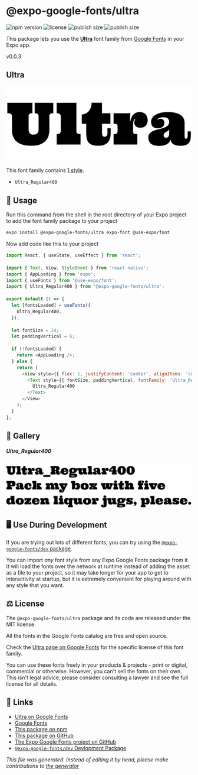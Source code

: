 # @expo-google-fonts/ultra

![npm version](https://flat.badgen.net/npm/v/@expo-google-fonts/ultra)
![license](https://flat.badgen.net/github/license/expo/google-fonts)
![publish size](https://flat.badgen.net/packagephobia/install/@expo-google-fonts/ultra)
![publish size](https://flat.badgen.net/packagephobia/publish/@expo-google-fonts/ultra)

This package lets you use the [**Ultra**](https://fonts.google.com/specimen/Ultra) font family from [Google Fonts](https://fonts.google.com/) in your Expo app.

v0.0.3

## Ultra

![Ultra](./font-family.png)

This font family contains [1 style](#gallery).

- `Ultra_Regular400`

## 🔡 Usage

Run this command from the shell in the root directory of your Expo project to add the font family package to your project
```sh
expo install @expo-google-fonts/ultra expo-font @use-expo/font
```

Now add code like this to your project
```js
import React, { useState, useEffect } from 'react';

import { Text, View, StyleSheet } from 'react-native';
import { AppLoading } from 'expo';
import { useFonts } from '@use-expo/font';
import { Ultra_Regular400 } from '@expo-google-fonts/ultra';

export default () => {
  let [fontsLoaded] = useFonts({
    Ultra_Regular400,
  });

  let fontSize = 24;
  let paddingVertical = 6;

  if (!fontsLoaded) {
    return <AppLoading />;
  } else {
    return (
      <View style={{ flex: 1, justifyContent: 'center', alignItems: 'center' }}>
        <Text style={{ fontSize, paddingVertical, fontFamily: 'Ultra_Regular400' }}>
          Ultra_Regular400
        </Text>
      </View>
    );
  }
};

```

## 📖 Gallery

##### Ultra_Regular400
![Ultra_Regular400](./b8f140ef86bd070e1a1d30fffe3069a30b84663f4dbdb628765d5813caa50003.ttf.png)


## 🖥️ Use During Development

If you are trying out lots of different fonts, you can try using the [`@expo-google-fonts/dev` package](https://github.com/expo/google-fonts/tree/master/font-packages/dev#readme).

You can import *any* font style from any Expo Google Fonts package from it. It will load the fonts
over the network at runtime instead of adding the asset as a file to your project, so it may take longer
for your app to get to interactivity at startup, but it is extremely convenient
for playing around with any style that you want.

## ⚖️ License

The `@expo-google-fonts/ultra` package and its code are released under the MIT license.

All the fonts in the Google Fonts catalog are free and open source.

Check the [Ultra page on Google Fonts](https://fonts.google.com/specimen/Ultra) for the specific license of this font family.

You can use these fonts freely in your products & projects - print or digital, commercial or otherwise. However, you can't sell the fonts on their own. This isn't legal advice, please consider consulting a lawyer and see the full license for all details.

## 🔗 Links

- [Ultra on Google Fonts](https://fonts.google.com/specimen/Ultra)
- [Google Fonts](https://fonts.google.com/)
- [This package on npm](https://www.npmjs.com/package/@expo-google-fonts/ultra)
- [This package on GitHub](https://github.com/expo/google-fonts/tree/master/font-packages/ultra)
- [The Expo Google Fonts project on GitHub](https://github.com/expo/google-fonts)
- [`@expo-google-fonts/dev` Devlopment Package](https://github.com/expo/google-fonts/tree/master/font-packages/dev)


*This file was generated. Instead of editing it by head, please make contributions to [the generator](https://github.com/expo/google-fonts/tree/master/packages/generator)*
